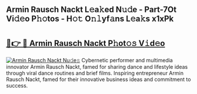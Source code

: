 ## Armin Rausch Nackt L𝚎a𝚔ed N𝚞𝚍e - Part-7Ot Vi𝚍𝚎o P𝚑𝚘tos - H𝚘𝚝 O𝚗𝚕yf𝚊ns L𝚎a𝚔s x1xPk

# <h2><a href="http://kf4fr4f.oniu.top/?m=Armin+Rausch+Nackt">🔗👉 🔴 Armin Rausch Nackt P𝚑ot𝚘𝚜 V𝚒d𝚎o</a></h2>

[![Armin Rausch Nackt Nu𝚍e𝚜](https://i.imgur.com/0qMVB7G.gif)](http://kf4fr4f.oniu.top/?m=Armin+Rausch+Nackt)
Cybernetic performer and multimedia innovator Armin Rausch Nackt, famed for sharing dance and lifestyle ideas through viral dance routines and brief films. Inspiring entrepreneur Armin Rausch Nackt, famed for their innovative business ideas and commitment to success.  
